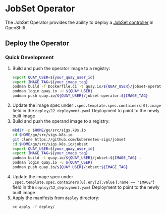# JobSet Operator

The JobSet Operator provides the ability to deploy a
[JobSet controller](https://github.com/kubernetes-sigs/jobset) in OpenShift.

## Deploy the Operator

### Quick Development

1. Build and push the operator image to a registry:
   ```sh
   export QUAY_USER=${your_quay_user_id}
   export IMAGE_TAG=${your_image_tag}
   podman build -f Dockerfile.ci -t quay.io/${QUAY_USER}/jobset-operator:${IMAGE_TAG} .
   podman login quay.io -u ${QUAY_USER}
   podman push quay.io/${QUAY_USER}/jobset-operator:${IMAGE_TAG}
   ```
2. Update the image spec under `.spec.template.spec.containers[0].image` field in the `deploy/12_deployment.yaml` Deployment to point to the newly built image
3. Build and push the operand image to a registry:
   ```sh
   mkdir -p $HOME/go/src/sigs.k8s.io
   cd $HOME/go/src/sigs.k8s.io
   git clone https://github.com/kubernetes-sigs/jobset
   cd $HOME/go/src/sigs.k8s.io/jobset
   export QUAY_USER=${your_quay_user_id}
   export IMAGE_TAG=${your_image_tag}
   podman build -t quay.io/${QUAY_USER}/jobset:${IMAGE_TAG} .
   podman login quay.io -u ${QUAY_USER}
   podman push quay.io/${QUAY_USER}/jobset:${IMAGE_TAG}
   ```
4. Update the image spec under `.spec.template.spec.containers[0].env[2].value` (`.name == "IMAGE"`) field in the `deploy/12_deployment.yaml` Deployment to point to the newly built image
5. Apply the manifests from `deploy` directory:
   ```sh
   oc apply -f deploy/
   ```
